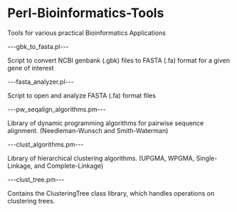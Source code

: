 # Perl-Bioinformatics-Tools
Tools for various practical Bioinformatics Applications

---gbk_to_fasta.pl---

Script to convert NCBI genbank (.gbk) files to FASTA (.fa) format for a given gene of interest

---fasta_analyzer.pl---

Script to open and analyze FASTA (.fa) format files

---pw_seqalign_algorithms.pm---

Library of dynamic programming algorithms for pairwise sequence alignment.
(Needleman-Wunsch and Smith-Waterman)

---clust_algorithms.pm---

Library of hierarchical clustering algorithms.
(UPGMA, WPGMA, Single-Linkage, and Complete-Linkage)

---clust_tree.pm---

Contains the ClusteringTree class library, which handles operations on clustering trees.
